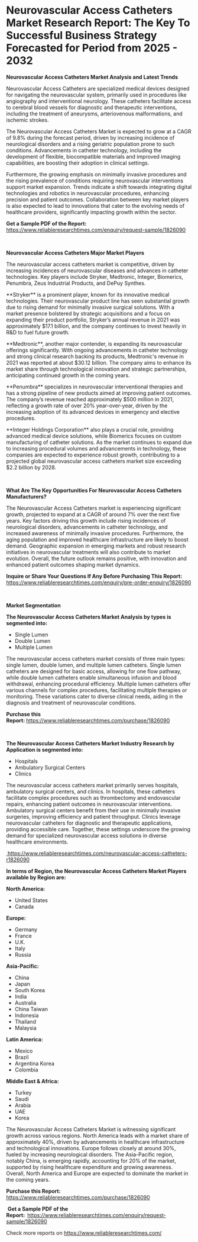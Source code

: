 <p><h1>Neurovascular Access Catheters Market Research Report: The Key To Successful Business Strategy Forecasted for Period from 2025 - 2032</h1></p><p><strong>Neurovascular Access Catheters Market Analysis and Latest Trends</strong></p>
<p><p>Neurovascular Access Catheters are specialized medical devices designed for navigating the neurovascular system, primarily used in procedures like angiography and interventional neurology. These catheters facilitate access to cerebral blood vessels for diagnostic and therapeutic interventions, including the treatment of aneurysms, arteriovenous malformations, and ischemic strokes. </p><p>The Neurovascular Access Catheters Market is expected to grow at a CAGR of 9.8% during the forecast period, driven by increasing incidence of neurological disorders and a rising geriatric population prone to such conditions. Advancements in catheter technology, including the development of flexible, biocompatible materials and improved imaging capabilities, are boosting their adoption in clinical settings. </p><p>Furthermore, the growing emphasis on minimally invasive procedures and the rising prevalence of conditions requiring neurovascular interventions support market expansion. Trends indicate a shift towards integrating digital technologies and robotics in neurovascular procedures, enhancing precision and patient outcomes. Collaboration between key market players is also expected to lead to innovations that cater to the evolving needs of healthcare providers, significantly impacting growth within the sector.</p></p>
<p><strong>Get a Sample PDF of the Report:&nbsp;</strong> <a href="https://www.reliableresearchtimes.com/enquiry/request-sample/1826090?utm_campaign=3223&utm_medium=2&utm_source=Github&utm_content=ia&utm_term=05032025&utm_id=neurovascular-access-catheters">https://www.reliableresearchtimes.com/enquiry/request-sample/1826090</a></p>
<p>&nbsp;</p>
<p><strong>Neurovascular Access Catheters Major Market Players</strong></p>
<p><p>The neurovascular access catheters market is competitive, driven by increasing incidences of neurovascular diseases and advances in catheter technologies. Key players include Stryker, Medtronic, Integer, Biomerics, Penumbra, Zeus Industrial Products, and DePuy Synthes.</p><p>**Stryker** is a prominent player, known for its innovative medical technologies. Their neurovascular product line has seen substantial growth due to rising demand for minimally invasive surgical solutions. With a market presence bolstered by strategic acquisitions and a focus on expanding their product portfolio, Stryker’s annual revenue in 2021 was approximately $17.1 billion, and the company continues to invest heavily in R&D to fuel future growth.</p><p>**Medtronic**, another major contender, is expanding its neurovascular offerings significantly. With ongoing advancements in catheter technology and strong clinical research backing its products, Medtronic's revenue in 2021 was reported at about $30.12 billion. The company aims to enhance its market share through technological innovation and strategic partnerships, anticipating continued growth in the coming years.</p><p>**Penumbra** specializes in neurovascular interventional therapies and has a strong pipeline of new products aimed at improving patient outcomes. The company’s revenue reached approximately $500 million in 2021, reflecting a growth rate of over 20% year-over-year, driven by the increasing adoption of its advanced devices in emergency and elective procedures.</p><p>**Integer Holdings Corporation** also plays a crucial role, providing advanced medical device solutions, while Biomerics focuses on custom manufacturing of catheter solutions. As the market continues to expand due to increasing procedural volumes and advancements in technology, these companies are expected to experience robust growth, contributing to a projected global neurovascular access catheters market size exceeding $2.2 billion by 2028.</p></p>
<p>&nbsp;</p>
<p><strong>What Are The Key Opportunities For Neurovascular Access Catheters Manufacturers?</strong></p>
<p><p>The Neurovascular Access Catheters market is experiencing significant growth, projected to expand at a CAGR of around 7% over the next five years. Key factors driving this growth include rising incidences of neurological disorders, advancements in catheter technology, and increased awareness of minimally invasive procedures. Furthermore, the aging population and improved healthcare infrastructure are likely to boost demand. Geographic expansion in emerging markets and robust research initiatives in neurovascular treatments will also contribute to market evolution. Overall, the future outlook remains positive, with innovation and enhanced patient outcomes shaping market dynamics.</p></p>
<p><strong>Inquire or Share Your Questions If Any Before Purchasing This Report:</strong> <a href="https://www.reliableresearchtimes.com/enquiry/pre-order-enquiry/1826090?utm_campaign=3223&utm_medium=2&utm_source=Github&utm_content=ia&utm_term=05032025&utm_id=neurovascular-access-catheters">https://www.reliableresearchtimes.com/enquiry/pre-order-enquiry/1826090</a></p>
<p>&nbsp;</p>
<p><strong>Market Segmentation</strong></p>
<p><strong>The Neurovascular Access Catheters Market Analysis by types is segmented into:</strong></p>
<p><ul><li>Single Lumen</li><li>Double Lumen</li><li>Multiple Lumen</li></ul></p>
<p><p>The neurovascular access catheters market consists of three main types: single lumen, double lumen, and multiple lumen catheters. Single lumen catheters are designed for basic access, allowing for one flow pathway, while double lumen catheters enable simultaneous infusion and blood withdrawal, enhancing procedural efficiency. Multiple lumen catheters offer various channels for complex procedures, facilitating multiple therapies or monitoring. These variations cater to diverse clinical needs, aiding in the diagnosis and treatment of neurovascular conditions.</p></p>
<p><strong>Purchase this Report:&nbsp;</strong><a href="https://www.reliableresearchtimes.com/purchase/1826090?utm_campaign=3223&utm_medium=2&utm_source=Github&utm_content=ia&utm_term=05032025&utm_id=neurovascular-access-catheters">https://www.reliableresearchtimes.com/purchase/1826090</a></p>
<p>&nbsp;</p>
<p><strong>The Neurovascular Access Catheters Market Industry Research by Application is segmented into:</strong></p>
<p><ul><li>Hospitals</li><li>Ambulatory Surgical Centers</li><li>Clinics</li></ul></p>
<p><p>The neurovascular access catheters market primarily serves hospitals, ambulatory surgical centers, and clinics. In hospitals, these catheters facilitate complex procedures such as thrombectomy and endovascular repairs, enhancing patient outcomes in neurovascular interventions. Ambulatory surgical centers benefit from their use in minimally invasive surgeries, improving efficiency and patient throughput. Clinics leverage neurovascular catheters for diagnostic and therapeutic applications, providing accessible care. Together, these settings underscore the growing demand for specialized neurovascular access solutions in diverse healthcare environments.</p></p>
<p><a href="https://www.reliableresearchtimes.com/neurovascular-access-catheters-r1826090?utm_campaign=3223&utm_medium=2&utm_source=Github&utm_content=ia&utm_term=05032025&utm_id=neurovascular-access-catheters">&nbsp;https://www.reliableresearchtimes.com/neurovascular-access-catheters-r1826090</a></p>
<p><strong>In terms of Region, the Neurovascular Access Catheters Market Players available by Region are:</strong></p>
<p>
    <p> <strong> North America: </strong>
        <ul>
            <li>United States</li>
            <li>Canada</li>
        </ul>
        </p> 
    <p> <strong> Europe: </strong>
        <ul>
            <li>Germany</li>
            <li>France</li>
            <li>U.K.</li>
            <li>Italy</li>
            <li>Russia</li>
        </ul>
        </p> 
    <p> <strong> Asia-Pacific: </strong>
        <ul>
            <li>China</li>
            <li>Japan</li>
            <li>South Korea</li>
            <li>India</li>
            <li>Australia</li>
            <li>China Taiwan</li>
            <li>Indonesia</li>
            <li>Thailand</li>
            <li>Malaysia</li>
        </ul>
        </p> 
    <p> <strong> Latin America: </strong>
        <ul>
            <li>Mexico</li>
            <li>Brazil</li>
            <li>Argentina Korea</li>
            <li>Colombia</li>
        </ul>
        </p> 
    <p> <strong> Middle East & Africa: </strong>
        <ul>
            <li>Turkey</li>
            <li>Saudi</li>
            <li>Arabia</li>
            <li>UAE</li>
            <li>Korea</li>
        </ul>
    </p>
    </p>
<p><p>The Neurovascular Access Catheters Market is witnessing significant growth across various regions. North America leads with a market share of approximately 40%, driven by advancements in healthcare infrastructure and technological innovations. Europe follows closely at around 30%, fueled by increasing neurological disorders. The Asia-Pacific region, notably China, is emerging rapidly, accounting for 20% of the market, supported by rising healthcare expenditure and growing awareness. Overall, North America and Europe are expected to dominate the market in the coming years.</p></p>
<p><strong>Purchase this Report: </strong><a href="https://www.reliableresearchtimes.com/purchase/1826090?utm_campaign=3223&utm_medium=2&utm_source=Github&utm_content=ia&utm_term=05032025&utm_id=neurovascular-access-catheters">https://www.reliableresearchtimes.com/purchase/1826090</a></p>
<p>&nbsp;<strong>Get a Sample PDF of the Report:&nbsp;&nbsp;</strong><a href="https://www.reliableresearchtimes.com/enquiry/request-sample/1826090?utm_campaign=3223&utm_medium=2&utm_source=Github&utm_content=ia&utm_term=05032025&utm_id=neurovascular-access-catheters">https://www.reliableresearchtimes.com/enquiry/request-sample/1826090</a></p>
<p><strong></strong></p>
<p>Check more reports on <a href="https://www.reliableresearchtimes.com/?utm_campaign=3223&utm_medium=2&utm_source=Github&utm_content=ia&utm_term=05032025&utm_id=neurovascular-access-catheters">https://www.reliableresearchtimes.com/</a></p>